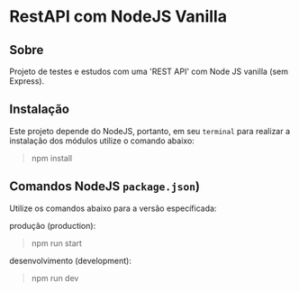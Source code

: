 # RestAPI com NodeJS Vanilla

## Sobre
Projeto de testes e estudos com uma 'REST API' com Node JS vanilla (sem Express).

## Instalação
Este projeto depende do NodeJS, portanto, em seu ```terminal``` para realizar a instalação dos módulos utilize o comando abaixo:

> npm install

## Comandos NodeJS ```package.json```)
Utilize os comandos abaixo para a versão específicada:

produção (production):
> npm run start

desenvolvimento (development):
> npm run dev
